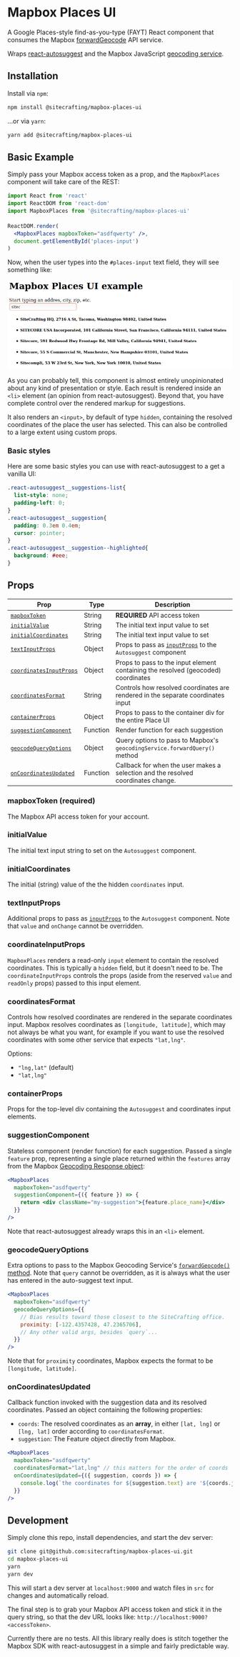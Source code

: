 # Mapbox Places UI

A Google Places-style find-as-you-type (FAYT) React component that consumes the Mapbox [forwardGeocode](https://github.com/mapbox/mapbox-sdk-js/blob/main/docs/services.md#forwardgeocode) API service.

Wraps [react-autosuggest](http://react-autosuggest.js.org/) and the Mapbox JavaScript [geocoding service](https://github.com/mapbox/mapbox-sdk-js/blob/main/docs/services.md#geocoding).

## Installation

Install via `npm`:

```sh
npm install @sitecrafting/mapbox-places-ui
```

...or via `yarn`:

```sh
yarn add @sitecrafting/mapbox-places-ui
```

## Basic Example

Simply pass your Mapbox access token as a prop, and the `MapboxPlaces` component will take care of the REST:

```jsx
import React from 'react'
import ReactDOM from 'react-dom'
import MapboxPlaces from '@sitecrafting/mapbox-places-ui'

ReactDOM.render(
  <MapboxPlaces mapboxToken="asdfqwerty" />,
  document.getElementById('places-input')
)
```

Now, when the user types into the `#places-input` text field, they will see something like:

![Mapbox Places UI example, in which a user types the letters "sitec" and gets a list of results including "SiteCrafting HQ, 2716 A St, Tacoma, Washington 98402, United States" at the top](https://raw.githubusercontent.com/sitecrafting/mapbox-places-ui/main/mapbox-places-ui-example.png)

As you can probably tell, this component is almost entirely unopinionated about any kind of presentation or style. Each result is rendered inside an `<li>` element (an opinion from react-autosuggest). Beyond that, you have complete control over the rendered markup for suggestions.

It also renders an `<input>`, by default of type `hidden`, containing the resolved coordinates of the place the user has selected. This can also be controlled to a large extent using custom props.

### Basic styles

Here are some basic styles you can use with react-autosuggest to a get a vanilla UI:

```css
.react-autosuggest__suggestions-list{
  list-style: none;
  padding-left: 0;
}
.react-autosuggest__suggestion{
  padding: 0.3em 0.4em;
  cursor: pointer;
}
.react-autosuggest__suggestion--highlighted{
  background: #eee;
}
```

## Props

| Prop                                             | Type     | Description                                                  |
| ------------------------------------------------ | -------- | ------------------------------------------------------------ |
| [`mapboxToken`](#mapboxtoken-required)           | String   | **REQUIRED** API access token                                |
| [`initialValue`](#initialvalue)                  | String   | The initial text input value to set                          |
| [`initialCoordinates`](#initialcoordinates)      | String   | The initial text input value to set                          |
| [`textInputProps`](#textinputprops)              | Object   | Props to pass as [`inputProps`](https://github.com/moroshko/react-autosuggest#input-props-prop) to the `Autosuggest` component |
| [`coordinatesInputProps`](#coordinateinputprops) | Object   | Props to pass to the input element containing the resolved (geocoded) coordinates |
| [`coordinatesFormat`](#coordinatesformat)        | String   | Controls how resolved coordinates are rendered in the separate coordinates input |
| [`containerProps`](#containerprops)              | Object   | Props to pass to the container div for the entire Place UI   |
| [`suggestionComponent`](#suggestioncomponent)    | Function | Render function for each suggestion                          |
| [`geocodeQueryOptions`](#geocodequeryoptions)    | Object   | Query options to pass to Mapbox's `geocodingService.forwardQuery()` method |
| [`onCoordinatesUpdated`](#oncoordinatesupdated)  | Function | Callback for when the user makes a selection and the resolved coordinates change. |

### mapboxToken (required)

The Mapbox API access token for your account.

### initialValue

The initial text input string to set on the `Autosuggest` component.

### initialCoordinates

The initial (string) value of the the hidden `coordinates` input.

### textInputProps

Additional props to pass as [`inputProps`](https://github.com/moroshko/react-autosuggest#input-props-prop) to the `Autosuggest` component. Note that `value` and `onChange` cannot be overridden.

### coordinateInputProps

`MapboxPlaces` renders a read-only `input` element to contain the resolved coordinates. This is typically a `hidden` field, but it doesn't need to be. The `coordinateInputProps` controls the props (aside from the reserved `value` and `readOnly` props) passed to this input element.

### coordinatesFormat

Controls how resolved coordinates are rendered in the separate coordinates input. Mapbox resolves coordinates as `[longitude, latitude]`, which may not always be what you want, for example if you want to use the resolved coordinates with some other service that expects `"lat,lng"`.

Options:

* `"lng,lat"` (default)
* `"lat,lng"`

### containerProps

Props for the top-level div containing the `Autosuggest` and coordinates input elements.

### suggestionComponent

Stateless component (render function) for each suggestion. Passed a single `feature` prop, representing a single place returned within the `features` array from the Mapbox [Geocoding Response object](https://docs.mapbox.com/api/search/#geocoding-response-object):

```jsx
<MapboxPlaces
  mapboxToken="asdfqwerty"
  suggestionComponent={({ feature }) => {
    return <div className="my-suggestion">{feature.place_name}</div>
  }}
/>
```

Note that react-autosuggest already wraps this in an `<li>` element.

### geocodeQueryOptions

Extra options to pass to the Mapbox Geocoding Service's [`forwardGeocode()` method](https://github.com/mapbox/mapbox-sdk-js/blob/main/docs/services.md#forwardgeocode). Note that `query` cannot be overridden, as it is always what the user has entered in the auto-suggest text input.

```jsx
<MapboxPlaces
  mapboxToken="asdfqwerty"
  geocodeQueryOptions={{
  	// Bias results toward those closest to the SiteCrafting office.
    proximity: [-122.4357428, 47.2365706],
    // Any other valid args, besides `query`...
  }}
/>
```

Note that for `proximity` coordinates, Mapbox expects the format to be `[longitude, latitude]`.

### onCoordinatesUpdated

Callback function invoked with the suggestion data and its resolved coordinates. Passed an object containing the following properties:

* `coords`: The resolved coordinates as an **array**, in either `[lat, lng]` or `[lng, lat]` order according to `coordinatesFormat`.
* `suggestion`: The Feature object directly from Mapbox.

```jsx
<MapboxPlaces
  mapboxToken="asdfqwerty"
  coordinatesFormat="lat,lng" // this matters for the order of coords
  onCoordinatesUpdated={({ suggestion, coords }) => {
    console.log(`the coordinates for ${suggestion.text} are '${coords.join(", ")}'`)
  }}
/>
```

## Development

Simply clone this repo, install dependencies, and start the dev server:

```sh
git clone git@github.com:sitecrafting/mapbox-places-ui.git
cd mapbox-places-ui
yarn
yarn dev
```

This will start a dev server at `localhost:9000` and watch files in `src` for changes and automatically reload.

The final step is to grab your Mapbox API access token and stick it in the query string, so that the dev URL looks like: `http://localhost:9000?<accessToken>`.

Currently there are no tests. All this library really does is stitch together the Mapbox SDK with react-autosuggest in a simple and fairly predictable way.
